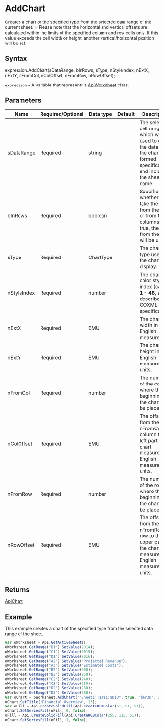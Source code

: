 # AddChart

Creates a chart of the specified type from the selected data range of the current sheet.💡 Please note that the horizontal and vertical offsets are calculated within the limits of the specified column androw cells only. If this value exceeds the cell width or height, another vertical/horizontal position will be set.

## Syntax

expression.AddChart(sDataRange, bInRows, sType, nStyleIndex, nExtX, nExtY, nFromCol, nColOffset, nFromRow, nRowOffset);

`expression` - A variable that represents a [ApiWorksheet](../ApiWorksheet.md) class.

## Parameters

| **Name** | **Required/Optional** | **Data type** | **Default** | **Description** |
| ------------- | ------------- | ------------- | ------------- | ------------- |
| sDataRange | Required | string |  | The selected cell range which will be used to get the data for the chart, formed specifically and including the sheet name. |
| bInRows | Required | boolean |  | Specifies whether to take the data from the rows or from the columns. If true, the data from the rows will be used. |
| sType | Required | ChartType |  | The chart type used for the chart display. |
| nStyleIndex | Required | number |  | The chart color style index (can be **1 - 48**, as described in OOXML specification). |
| nExtX | Required | EMU |  | The chart width in English measure units |
| nExtY | Required | EMU |  | The chart height in English measure units. |
| nFromCol | Required | number |  | The number of the column where the beginning of the chart will be placed. |
| nColOffset | Required | EMU |  | The offset from the nFromCol column to the left part of the chart measured in English measure units. |
| nFromRow | Required | number |  | The number of the row where the beginning of the chart will be placed. |
| nRowOffset | Required | EMU |  | The offset from the nFromRow row to the upper part of the chart measured in English measure units. |

## Returns

[ApiChart](../../ApiChart/ApiChart.md)

## Example

This example creates a chart of the specified type from the selected data range of the sheet.

```javascript
var oWorksheet = Api.GetActiveSheet();
oWorksheet.GetRange("B1").SetValue(2014);
oWorksheet.GetRange("C1").SetValue(2015);
oWorksheet.GetRange("D1").SetValue(2016);
oWorksheet.GetRange("A2").SetValue("Projected Revenue");
oWorksheet.GetRange("A3").SetValue("Estimated Costs");
oWorksheet.GetRange("B2").SetValue(200);
oWorksheet.GetRange("B3").SetValue(250);
oWorksheet.GetRange("C2").SetValue(240);
oWorksheet.GetRange("C3").SetValue(260);
oWorksheet.GetRange("D2").SetValue(280);
oWorksheet.GetRange("D3").SetValue(280);
var oChart = oWorksheet.AddChart("'Sheet1'!$A$1:$D$3", true, "bar3D", 2, 100 * 36000, 70 * 36000, 0, 2 * 36000, 7, 3 * 36000);
oChart.SetTitle("Financial Overview", 13);
var oFill = Api.CreateSolidFill(Api.CreateRGBColor(51, 51, 51));
oChart.SetSeriesFill(oFill, 0, false);
oFill = Api.CreateSolidFill(Api.CreateRGBColor(255, 111, 61));
oChart.SetSeriesFill(oFill, 1, false);
```
